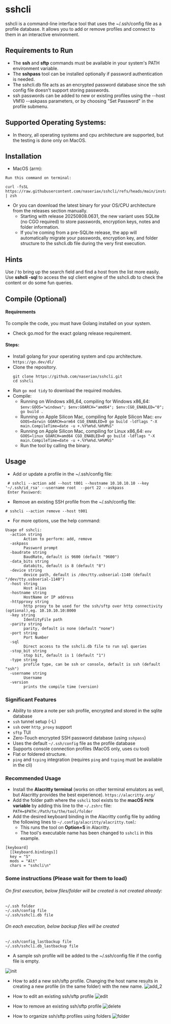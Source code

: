 # sshcli
sshcli is a command-line interface tool that uses the ~/.ssh/config file as a profile database. It allows you to add or remove profiles and connect to them in an interactive environment.

## Requirements to Run
 - The **ssh** and **sftp** commands must be available in your system's PATH environment variable.
 - The **sshpass** tool can be installed optionally if password authentication is needed.
 - The sshcli.db file acts as an encrypted password database since the ssh config file doesn't support storing passwords.
 - ssh passwords can be added to new or existing profiles using the --host VM10 --askpass parameters, or by choosing "Set Password" in the profile submenu.

## Supported Operating Systems:
  - In theory, all operating systems and cpu architecture are supported, but the testing is done only on MacOS.

## Installation
- MacOS (arm):
```
Run this command on terminal:

curl -fsSL https://raw.githubusercontent.com/naseriax/sshcli/refs/heads/main/install_sshcli.sh | zsh
```
- Or you can download the latest binary for your OS/CPU architecture from the releases section manually.
  + Starting with release 20250808.0631, the new variant uses SQLite (no CGO required) to store passwords, encryption keys, notes and folder information.  
  + If you're coming from a pre-SQLite release, the app will automatically migrate your passwords, encryption key, and folder structure to the sshcli.db file during the very first execution.

## Hints
Use / to bring up the search field and find a host from the list more easily.
Use **sshcli -sql** to access the sql client engine of the sshcli.db to check the content or do some fun queries.

## Compile (Optional)
#### Requirements
To compile the code, you must have Golang installed on your system.
  - Check go.mod for the exact golang release requirement.

#### Steps:
- Install golang for your operating system and cpu architecture.
  `https://go.dev/dl/`
- Clone the repository.
  ```
  git clone https://github.com/naseriax/sshcli.git
  cd sshcli
  ```
- Run `go mod tidy` to download the required modules.
- Compile:
  - Running on Windows x86_64, compiling for Windows x86_64:
    `$env:GOOS="windows"; $env:GOARCH="amd64"; $env:CGO_ENABLED="0"; go build .`
  - Running on Apple Silicon Mac, compiling for Apple Silicon Mac:
    `env GOOS=darwin GOARCH=arm64 CGO_ENABLED=0 go build -ldflags "-X main.CompileTime=date -u +.%Y%m%d.%H%M%S"`
  - Running on Apple Silicon Mac, compiling for Linux x86_64:
    `env GOOS=linux GOARCH=amd64 CGO_ENABLED=0 go build -ldflags "-X main.CompileTime=date -u +.%Y%m%d.%H%M%S"`
  - Run the tool by calling the binary.

## Usage
- Add or update a profile in the ~/.ssh/config file:
```
 # sshcli --action add --host t001 --hostname 10.10.10.10 --key '~/.ssh/id_rsa' --username root  --port 22 --askpass
 Enter Password:
```
- Remove an existing SSH profile from the ~/.ssh/config file:
```
# sshcli --action remove --host t001
```
- For more options, use the help command:
```
Usage of sshcli:
  -action string
        Action to perform: add, remove
  -askpass
        Password prompt
  -baudrate string
        BaudRate, default is 9600 (default "9600")
  -data_bits string
        databits, default is 8 (default "8")
  -device string
        device path, default is /dev/tty.usbserial-1140 (default "/dev/tty.usbserial-1140")
  -host string
        Host alias
  -hostname string
        HostName or IP address
  -httpproxy string
        http proxy to be used for the ssh/sftp over http connectivity (optional),eg. 10.10.10.10:8000
  -key string
        IdentityFile path
  -parity string
        parity, default is none (default "none")
  -port string
        Port Number
  -sql
        Direct access to the sshcli.db file to run sql queries
  -stop_bit string
        stop bit, default is 1 (default "1")
  -type string
        profile type, can be ssh or console, default is ssh (default "ssh")
  -username string
        Username
  -version
        prints the compile time (version)
```

### Significant Features
- Ability to store a note per ssh profile, encrypted and stored in the sqlite database
- `ssh` tunnel setup (-L)
- `ssh` over `http_proxy` support
- `sftp` TUI
- Zero-Touch encrypted SSH password database (using `sshpass`)
- Uses the default `~/.ssh/config` file as the profile database
- Supports console connection profiles (MacOS only, uses cu tool)
- Flat or foldered structure.
- `ping` and `tcping` integration (requires `ping` and `tcping` must be available in the cli)

### Recommended Usage
- Install the **Alacritty terminal** (works on other terminal emulators as well, but Alacritty provides the best experience).
  `https://alacritty.org/`
- Add the folder path where the `sshcli` tool exists to the **macOS `PATH` variable** by adding this line to the `~/.zshrc` file:
  `PATH=$PATH:/Path/to/the/tool/folder`
- Add the desired keyboard binding in the Alacritty config file by adding the following lines to `~/.config/alacritty/alacritty.toml`:
    - This runs the tool on **Option+S** in Alacritty.
    - The tool's executable name has been changed to `sshcli` in this example.
```
[keyboard]
  [[keyboard.bindings]]
  key = "S"
  mods = "Alt"
  chars = "sshcli\n"
```
### Some instructions (Please wait for them to load)
###### On first execution, below files/folder will be created is not created already:
```
~/.ssh folder
~/.ssh/config file
~/.ssh/sshcli.db file
```
###### On each execution, below backup files will be created
```
~/.ssh/config_lastbackup file
~/.ssh/sshcli.db_lastbackup file
```
 - A sample ssh profile will be added to the ~/.ssh/config file if the config file is empty.

![init](https://github.com/user-attachments/assets/49d03591-f4e9-4810-85bd-e588678fee6a)

- How to add a new ssh/sftp profile. Changing the host name results in creating a new profile (in the same folder) with the new name.
![add_2](https://github.com/user-attachments/assets/14fd740c-9180-448b-b9d2-a58094808a2f)

- How to edit an existing ssh/sftp profile
![edit](https://github.com/user-attachments/assets/94b49447-96d9-4846-b583-33b16fcd63ac)

- How to remove an existing ssh/sftp profile
![delete](https://github.com/user-attachments/assets/4d610185-8bcf-41bb-833c-b5e55d4c8cc7)

- How to organize ssh/sftp profiles using folders
![folder](https://github.com/user-attachments/assets/22449de7-acc2-4224-8d16-778427ad1fc7)
